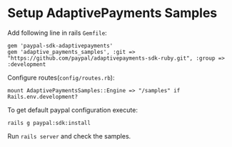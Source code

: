 # Setup AdaptivePayments Samples

Add following line in rails `Gemfile`:

    gem 'paypal-sdk-adaptivepayments'
    gem 'adaptive_payments_samples', :git => "https://github.com/paypal/adaptivepayments-sdk-ruby.git", :group => :development

Configure routes(`config/routes.rb`):

    mount AdaptivePaymentsSamples::Engine => "/samples" if Rails.env.development?

To get default paypal configuration execute:

    rails g paypal:sdk:install

Run `rails server` and check the samples.
